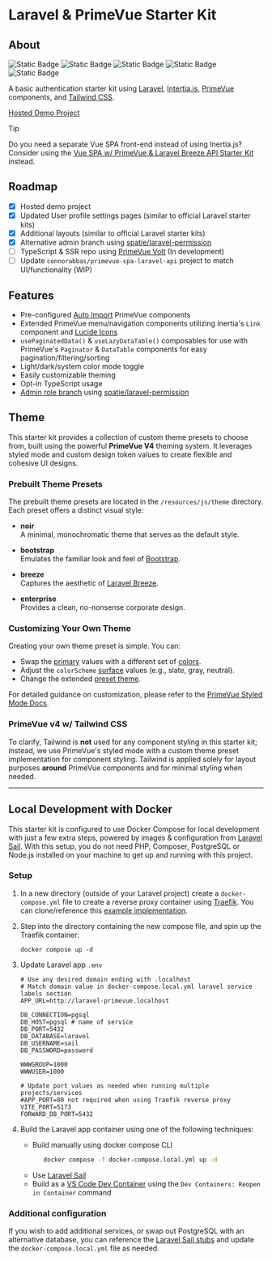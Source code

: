 # Laravel & PrimeVue Starter Kit

## About

![Static Badge](https://img.shields.io/badge/Laravel%20-%20v12%20-%20%23f9322c) ![Static Badge](https://img.shields.io/badge/Inertia.js%20-%20v2%20-%20%236b46c1) ![Static Badge](<https://img.shields.io/badge/Vue.js%20-%20v3.5%20-%20rgb(66%20184%20131)>) ![Static Badge](<https://img.shields.io/badge/PrimeVue%20-%20v4%20-%20rgb(16%20185%20129)>) ![Static Badge](https://img.shields.io/badge/Tailwind%20CSS%20-%20v4%20-%20%230284c7)

A basic authentication starter kit using [Laravel](https://laravel.com/docs/master), [Intertia.js](https://inertiajs.com/), [PrimeVue](https://primevue.org/) components, and [Tailwind CSS](https://tailwindcss.com/).

[Hosted Demo Project](https://laravel-primevue-starter-kit-demo.laravel.cloud/)

> [!TIP]
> Do you need a separate Vue SPA front-end instead of using Inertia.js? Consider using the [Vue SPA w/ PrimeVue & Laravel Breeze API Starter Kit](https://github.com/connorabbas/primevue-spa-laravel-api) instead.

## Roadmap

-   [x] Hosted demo project
-   [x] Updated User profile settings pages (similar to official Laravel starter kits)
-   [x] Additional layouts (similar to official Laravel starter kits)
-   [x] Alternative admin branch using [spatie/laravel-permission](https://spatie.be/docs/laravel-permission/v6/introduction)
-   [ ] TypeScript & SSR repo using [PrimeVue Volt](https://volt.primevue.org/) (In development)
-   [ ] Update `connorabbas/primevue-spa-laravel-api` project to match UI/functionality (WIP)

## Features

-   Pre-configured [Auto Import](https://primevue.org/autoimport/) PrimeVue components
-   Extended PrimeVue menu/navigation components utilizing Inertia's `Link` component and [Lucide Icons](https://lucide.dev/)
-   `usePaginatedData()` & `useLazyDataTable()` composables for use with PrimeVue's `Paginator` & `DataTable` components for easy pagination/filtering/sorting
-   Light/dark/system color mode toggle
-   Easily customizable theming
-   Opt-in TypeScript usage
-   [Admin role branch](https://github.com/connorabbas/laravel-primevue-starter-kit/tree/feature/admin-role) using [spatie/laravel-permission](https://spatie.be/docs/laravel-permission/v6/introduction)

## Theme

This starter kit provides a collection of custom theme presets to choose from, built using the powerful **PrimeVue V4** theming system. It leverages styled mode and custom design token values to create flexible and cohesive UI designs.

### Prebuilt Theme Presets

The prebuilt theme presets are located in the `/resources/js/theme` directory. Each preset offers a distinct visual style:

-   **noir**  
    A minimal, monochromatic theme that serves as the default style.

-   **bootstrap**  
    Emulates the familiar look and feel of [Bootstrap](https://getbootstrap.com/).

-   **breeze**  
    Captures the aesthetic of [Laravel Breeze](https://github.com/laravel/breeze).

-   **enterprise**  
    Provides a clean, no-nonsense corporate design.

### Customizing Your Own Theme

Creating your own theme preset is simple. You can:

-   Swap the [primary](https://primevue.org/theming/styled/#primary) values with a different set of [colors](https://primevue.org/theming/styled/#colors).
-   Adjust the `colorScheme` [surface](https://primevue.org/theming/styled/#surface) values (e.g., slate, gray, neutral).
-   Change the extended [preset theme](https://primevue.org/theming/styled/#presets).

For detailed guidance on customization, please refer to the [PrimeVue Styled Mode Docs](https://primevue.org/theming/styled/).

### PrimeVue v4 w/ Tailwind CSS

To clarify, Tailwind is **not** used for any component styling in this starter kit; instead, we use PrimeVue's styled mode with a custom theme preset implementation for component styling. Tailwind is applied solely for layout purposes **around** PrimeVue components and for minimal styling when needed.

---

## Local Development with Docker

This starter kit is configured to use Docker Compose for local development with just a few extra steps, powered by images & configuration from [Laravel Sail](https://laravel.com/docs/master/sail). With this setup, you do not need PHP, Composer, PostgreSQL or Node.js installed on your machine to get up and running with this project.

### Setup

1. In a new directory (outside of your Laravel project) create a `docker-compose.yml` file to create a reverse proxy container using [Traefik](https://doc.traefik.io/traefik/getting-started/quick-start/). You can clone/reference this [example implementation](https://github.com/connorabbas/traefik-docker-compose/blob/master/docker-compose.yml).

2. Step into the directory containing the new compose file, and spin up the Traefik container:
    ```
    docker compose up -d
    ```
3. Update Laravel app `.env`

    ```env
    # Use any desired domain ending with .localhost
    # Match domain value in docker-compose.local.yml laravel service labels section
    APP_URL=http://laravel-primevue.localhost

    DB_CONNECTION=pgsql
    DB_HOST=pgsql # name of service
    DB_PORT=5432
    DB_DATABASE=laravel
    DB_USERNAME=sail
    DB_PASSWORD=password

    WWWGROUP=1000
    WWWUSER=1000

    # Update port values as needed when running multiple projects/services
    #APP_PORT=80 not required when using Traefik reverse proxy
    VITE_PORT=5173
    FORWARD_DB_PORT=5432
    ```

4. Build the Laravel app container using one of the following techniques:
    - Build manually using docker compose CLI
        ```bash
           docker compose -f docker-compose.local.yml up -d
        ```
    - Use [Laravel Sail](https://laravel.com/docs/master/sail)
    - Build as a [VS Code Dev Container](https://code.visualstudio.com/docs/devcontainers/tutorial) using the `Dev Containers: Reopen in Container` command

### Additional configuration

If you wish to add additional services, or swap out PostgreSQL with an alternative database, you can reference the [Laravel Sail stubs](https://github.com/laravel/sail/tree/1.x/stubs) and update the `docker-compose.local.yml` file as needed.
